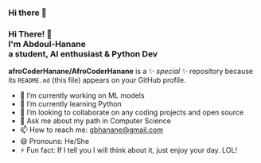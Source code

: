 ### Hi there 👋

 <!-- Hi there! Feel free to make this your own but don't use my data. Attributions are welcomed --> 
<h3>Hi There! 👋<br>I'm Abdoul-Hanane<br>a student, AI enthusiast  & Python Dev</h3>


**afroCoderHanane/AfroCoderHanane** is a ✨ _special_ ✨ repository because its `README.md` (this file) appears on your GitHub profile.


- 🔭 I’m currently working on ML models
- 🌱 I’m currently learning Python 
- 👯 I’m looking to collaborate on any coding projects and open source
- 💬 Ask me about my path in Computer Science
- 📫 How to reach me: gbhanane@gmail.com
- 😄 Pronouns: He/She
- ⚡ Fun fact: If I tell you I will think about it, just enjoy your day. LOL!

